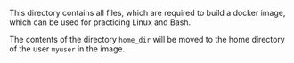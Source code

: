 This directory contains all files, which are required to build a docker image, which can be used for practicing Linux and Bash.

The contents of the directory `home_dir` will be moved to the home directory of the user `myuser` in the image.
